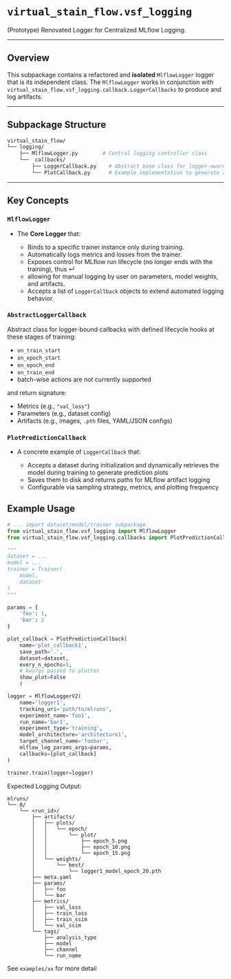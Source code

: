 # `virtual_stain_flow.vsf_logging`
(Prototype) Renovated Logger for Centralized MLflow Logging.

---

## Overview

This subpackage contains a refactored and **isolated** `MlflowLogger` logger that is its independent class. 
The `MlflowLogger` works in conjunction with `virtual_stain_flow.vsf_logging.callback.LoggerCallbacks` to produce and log artifacts.

---

## Subpackage Structure

```bash
virtual_stain_flow/
└── logging/
    ├── MlflowLogger.py        # Central logging controller class
    └──  callbacks/
        ├── LoggerCallback.py    # Abstract base class for logger-aware callbacks
        └── PlotCallback.py      # Example implementation to generate and prediction plots that the logger logs as artifacts
```

---

## Key Concepts

### `MlflowLogger`

* The **Core Logger** that:

  * Binds to a specific trainer instance only during training.
  * Automatically logs metrics and losses from the trainer.
  * Exposes control for MLflow run lifecycle (no longer ends with the training), thus ↵
  * allowing for manual logging by user on parameters, model weights, and artifacts.
  * Accepts a list of `LoggerCallback` objects to extend automated logging behavior.

### `AbstractLoggerCallback`

Abstract class for logger-bound callbacks with defined lifecycle hooks at these stages of training:
  * `on_train_start`
  * `on_epoch_start`
  * `on_epoch_end`
  * `on_train_end`
  * batch-wise actions are not currently supported

and return signature:

  * Metrics (e.g., `"val_loss"`)
  * Parameters (e.g., dataset config)
  * Artifacts (e.g., images, `.pth` files, YAML/JSON configs)

### `PlotPredictionCallback`

* A concrete example of `LoggerCallback` that:

  * Accepts a dataset during initialization and dynamically retrieves the model during training to generate prediction plots
  * Saves them to disk and returns paths for MLflow artifact logging
  * Configurable via sampling strategy, metrics, and plotting frequency

## Example Usage
```python
# ... import dataset/model/trainer subpackage
from virtual_stain_flow.vsf_logging import MlflowLogger
from virtual_stain_flow.vsf_logging.callbacks import PlotPredictionCallback

"""
dataset = ...
model = ...
trainer = Trainer(
    model,
    dataset
)
"""

params = {
    'foo': 1,
    'bar': 2
}

plot_callback = PlotPredictionCallback(
    name='plot_callback1',
    save_path='.',
    dataset=dataset,
    every_n_epochs=5,
    # kwargs passed to plotter
    show_plot=False
    )

logger = MlflowLoggerV2(
    name='logger1',
    tracking_uri='path/to/mlruns',
    experiment_name='foo1',
    run_name='bar1',
    experiment_type='training',
    model_architecture='architecture1',
    target_channel_name='foobar',
    mlflow_log_params_args=params,
    callbacks=[plot_callback]
)

trainer.train(logger=logger)
```

Expected Logging Output:
```
mlruns/
└── 0/                                   
    └── <run_id>/                        
        ├── artifacts/
        │   ├── plots/
        │   │   └── epoch/
        │   │       └── plot/
        │   │           ├── epoch_5.png
        │   │           ├── epoch_10.png
        │   │           └── epoch_15.png
        │   └── weights/
        │       └── best/
        │           └── logger1_model_epoch_20.pth
        ├── meta.yaml
        ├── params/
        │   ├── foo
        │   └── bar
        ├── metrics/
        │   ├── val_loss
        │   ├── train_loss
        │   ├── train_ssim
        │   └── val_ssim
        └── tags/
            ├── analysis_type
            ├── model
            ├── channel
            └── run_name

```

See `examples/xx` for more detail